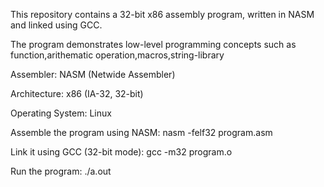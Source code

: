 This repository contains a 32-bit x86 assembly program, written in NASM and linked using GCC.

The program demonstrates low-level programming concepts such as function,arithematic operation,macros,string-library


Assembler: NASM (Netwide Assembler)

Architecture: x86 (IA-32, 32-bit)

Operating System: Linux


Assemble the program using NASM: nasm -felf32 program.asm

Link it using GCC (32-bit mode):  gcc -m32 program.o 

Run the program: ./a.out



